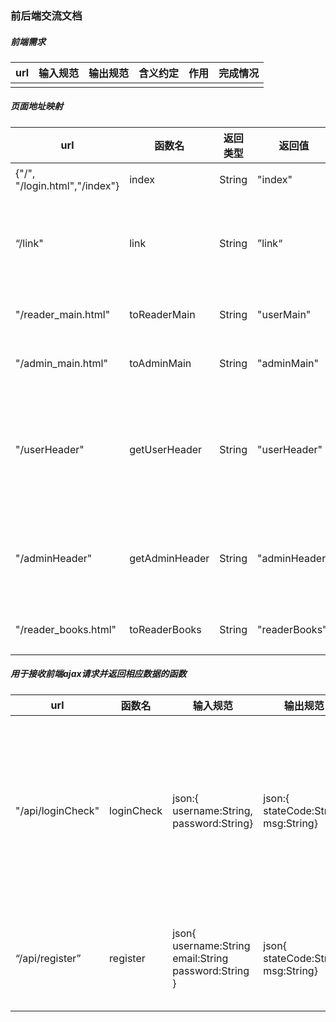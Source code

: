 ### 前后端交流文档

##### 前端需求

| url  | 输入规范 | 输出规范 | 含义约定 | 作用 | 完成情况 |
| ---- | -------- | -------- | -------- | ---- | -------- |
|      |          |          |          |      |          |

##### 页面地址映射

| url                           | 函数名         | 返回类型 | 返回值        | 作用                             |
| ----------------------------- | -------------- | -------- | ------------- | -------------------------------- |
| {"/", "/login.html","/index"} | index          | String   | "index"       | 登录界面                         |
| “/link"                       | link           | String   | ”link“        | （测试用，查看数据库）           |
| "/reader_main.html"           | toReaderMain   | String   | "userMain"    | 用户主界面                       |
| "/admin_main.html"            | toAdminMain    | String   | "adminMain"   | 管理员主界面                     |
| "/userHeader"                 | getUserHeader  | String   | "userHeader"  | 获取用户页面头部导航栏，便于复用 |
| "/adminHeader"                | getAdminHeader | String   | "adminHeader" | 获取管理员界面头部导航栏         |
| "/reader_books.html"          | toReaderBooks  | String   | "readerBooks" | 用户查书界面                     |

##### 用于接收前端ajax请求并返回相应数据的函数

| url               | 函数名     | 输入规范                                                     | 输出规范                                   | 作用                                                         |
| ----------------- | ---------- | ------------------------------------------------------------ | ------------------------------------------ | ------------------------------------------------------------ |
| "/api/loginCheck" | loginCheck | json:{<br>username:String,<br>password:String}               | json:{<br>stateCode:String,<br>msg:String} | 登录检查。<br>stateCode == "1":管理员登录成功.<br/>stateCode == "2":读者登录成功.<br>stateCode == "0":登录失败。 |
| “/api/register”   | register   | json{<br/>username:String<br/>email:String<br/>password:String<br/>} | json{<br/>stateCode:String<br/>msg:String} | 注册<br>stateCode == 1:注册成功<br/>stateCode == 0:注册失败        |



